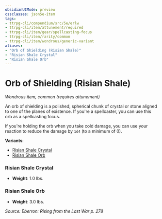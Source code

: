 ```yaml
---
obsidianUIMode: preview
cssclasses: json5e-item
tags:
- ttrpg-cli/compendium/src/5e/erlw
- ttrpg-cli/item/attunement/required
- ttrpg-cli/item/gear/spellcasting-focus
- ttrpg-cli/item/rarity/common
- ttrpg-cli/item/wondrous/generic-variant
aliases: 
- "Orb of Shielding (Risian Shale)"
- "Risian Shale Crystal"
- "Risian Shale Orb"
---
```

# Orb of Shielding (Risian Shale)
*Wondrous item, common (requires attunement)*  



An orb of shielding is a polished, spherical chunk of crystal or stone aligned to one of the planes of existence. If you're a spellcaster, you can use this orb as a spellcasting focus.

If you're holding the orb when you take cold damage, you can use your reaction to reduce the damage by `1d4` (to a minimum of 0).

**Variants**:
- [Risian Shale Crystal](#Risian%20Shale%20Crystal)
- [Risian Shale Orb](#Risian%20Shale%20Orb)

### Risian Shale Crystal

- **Weight**: 1.0 lbs.

### Risian Shale Orb

- **Weight**: 3.0 lbs.


*Source: Eberron: Rising from the Last War p. 278*